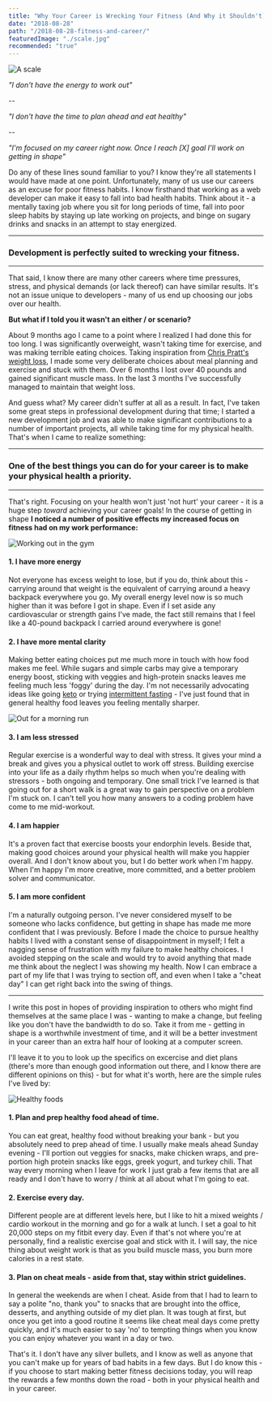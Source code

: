 ```yaml
---
title: "Why Your Career is Wrecking Your Fitness (And Why it Shouldn't)"
date: "2018-08-28"
path: "/2018-08-28-fitness-and-career/"
featuredImage: "./scale.jpg"
recommended: "true"
---
```

![A scale](./scale.jpg)

*"I don't have the energy to work out"*

--

*"I don't have the time to plan ahead and eat healthy"*

--

*"I'm focused on my career right now. Once I reach [X] goal I'll work on getting in shape"*

Do any of these lines sound familiar to you? I know they're all statements I would have made at one point. Unfortunately, many of us use our careers as an excuse for poor fitness habits. I know firsthand that working as a web developer can make it easy to fall into bad health habits. Think about it - a mentally taxing job where you sit for long periods of time, fall into poor sleep habits by staying up late working on projects, and binge on sugary drinks and snacks in an attempt to stay energized. 

***
### Development is perfectly suited to wrecking your fitness.
***

That said, I know there are many other careers where time pressures, stress, and physical demands (or lack thereof) can have similar results. It's not an issue unique to developers - many of us end up choosing our jobs over our health.

**But what if I told you it wasn't an either / or scenario?**

About 9 months ago I came to a point where I realized I had done this for too long. I was significantly overweight, wasn't taking time for exercise, and was making terrible eating choices. Taking inspiration from [Chris Pratt's weight loss](https://www.mensjournal.com/health-fitness/how-chris-pratt-dropped-60-pounds-six-months/), I made some very deliberate choices about meal planning and exercise and stuck with them. Over 6 months I lost over 40 pounds and gained significant muscle mass. In the last 3 months I've successfully managed to maintain that weight loss.

And guess what? My career didn't suffer at all as a result. In fact, I've taken some great steps in professional development during that time; I started a new development job and was able to make significant contributions to a number of important projects, all while taking time for my physical health. That's when I came to realize something:


***
### One of the best things you can do for your career is to make your physical health a priority.
***

That's right. Focusing on your health won't just 'not hurt' your career - it is a huge step *toward* achieving your career goals! In the course of getting in shape **I noticed a number of positive effects my increased focus on fitness had on my work performance:**

![Working out in the gym](./gym.jpg)

#### 1. I have more energy
Not everyone has excess weight to lose, but if you do, think about this - carrying around that weight is the equivalent of carrying around a heavy backpack everywhere you go. My overall energy level now is so much higher than it was before I got in shape. Even if I set aside any cardiovascular or strength gains I've made, the fact still remains that I feel like a 40-pound backpack I carried around everywhere is gone!

#### 2. I have more mental clarity
Making better eating choices put me much more in touch with how food makes me feel. While sugars and simple carbs may give a temporary energy boost, sticking with veggies and high-protein snacks leaves me feeling much less 'foggy' during the day. I'm not necessarily advocating ideas like going [keto](https://www.healthline.com/nutrition/ketogenic-diet-101) or trying [intermittent fasting](https://www.healthline.com/nutrition/intermittent-fasting-guide) - I've just found that in general healthy food leaves you feeling mentally sharper.

![Out for a morning run](./running.jpg)

#### 3. I am less stressed
Regular exercise is a wonderful way to deal with stress. It gives your mind a break and gives you a physical outlet to work off stress. Building exercise into your life as a daily rhythm helps so much when you're dealing with stressors - both ongoing and temporary. One small trick I've learned is that going out for a short walk is a great way to gain perspective on a problem I'm stuck on. I can't tell you how many answers to a coding problem have come to me mid-workout.

#### 4. I am happier
It's a proven fact that exercise boosts your endorphin levels. Beside that, making good choices around your physical health will make you happier overall. And I don't know about you, but I do better work when I'm happy. When I'm happy I'm more creative, more committed, and a better problem solver and communicator.

#### 5. I am more confident
I'm a naturally outgoing person. I've never considered myself to be someone who lacks confidence, but getting in shape has made me more confident that I was previously. Before I made the choice to pursue healthy habits I lived with a constant sense of disappointment in myself; I felt a nagging sense of frustration with my failure to make healthy choices. I avoided stepping on the scale and would try to avoid anything that made me think about the neglect I was showing my health. Now I can embrace a part of my life that I was trying to section off, and even when I take a "cheat day" I can get right back into the swing of things.



***



I write this post in hopes of providing inspiration to others who might find themselves at the same place I was - wanting to make a change, but feeling like you don't have the bandwidth to do so. Take it from me - getting in shape is a worthwhile investment of time, and it will be a better investment in your career than an extra half hour of looking at a computer screen.

I'll leave it to you to look up the specifics on excercise and diet plans (there's more than enough good information out there, and I know there are different opinions on this) - but for what it's worth, here are the simple rules I've lived by:

![Healthy foods](./healthy-food.jpg)

#### 1. Plan and prep healthy food ahead of time.
You can eat great, healthy food without breaking your bank - but you absolutely need to prep ahead of time. I usually make meals ahead Sunday evening - I'll portion out veggies for snacks, make chicken wraps, and pre-portion high protein snacks like eggs, greek yogurt, and turkey chili. That way every morning when I leave for work I just grab a few items that are all ready and I don't have to worry / think at all about what I'm going to eat.

#### 2. Exercise every day.
Different people are at different levels here, but I like to hit a mixed weights / cardio workout in the morning and go for a walk at lunch. I set a goal to hit 20,000 steps on my fitbit every day. Even if that's not where you're at personally, find a realistic exercise goal and stick with it. I will say, the nice thing about weight work is that as you build muscle mass, you burn more calories in a rest state.

#### 3. Plan on cheat meals - aside from that, stay within strict guidelines.
In general the weekends are when I cheat. Aside from that I had to learn to say a polite "no, thank you" to snacks that are brought into the office, desserts, and anything outside of my diet plan. It was tough at first, but once you get into a good routine it seems like cheat meal days come pretty quickly, and it's much easier to say 'no' to tempting things when you know you can enjoy whatever you want in a day or two.


That's it. I don't have any silver bullets, and I know as well as anyone that you can't make up for years of bad habits in a few days. But I do know this - if you choose to start making better fitness decisions today, you will reap the rewards a few months down the road - both in your physical health and in your career.